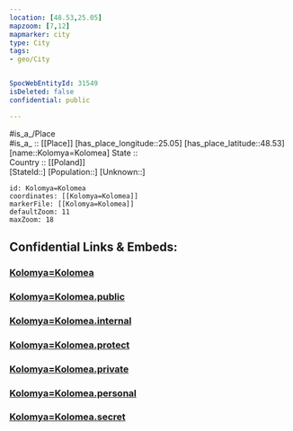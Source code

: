 ```yaml
---
location: [48.53,25.05] 
mapzoom: [7,12] 
mapmarker: city 
type: City
tags:
- geo/City


SpocWebEntityId: 31549
isDeleted: false
confidential: public

---
```

#is_a_/Place  
#is_a_ :: [[Place]] 
[has_place_longitude::25.05] 
[has_place_latitude::48.53] 
[name::Kolomya=Kolomea] 
State ::  
Country :: [[Poland]]  
[StateId::] 
[Population::] 
[Unknown::] 


```leaflet
id: Kolomya=Kolomea
coordinates: [[Kolomya=Kolomea]] 
markerFile: [[Kolomya=Kolomea]] 
defaultZoom: 11 
maxZoom: 18
```


## Confidential Links & Embeds: 

### [Kolomya=Kolomea](/_Standards/Earth/Continent/Europe/Europe~East/Ukraine/Regions~Ukraine/Ivano-Frankivs'k/City/Kolomya=Kolomea.md) 

### [Kolomya=Kolomea.public](/_public/Earth/Continent/Europe/Europe~East/Ukraine/Regions~Ukraine/Ivano-Frankivs'k/City/Kolomya=Kolomea.public.md) 

### [Kolomya=Kolomea.internal](/_internal/Earth/Continent/Europe/Europe~East/Ukraine/Regions~Ukraine/Ivano-Frankivs'k/City/Kolomya=Kolomea.internal.md) 

### [Kolomya=Kolomea.protect](/_protect/Earth/Continent/Europe/Europe~East/Ukraine/Regions~Ukraine/Ivano-Frankivs'k/City/Kolomya=Kolomea.protect.md) 

### [Kolomya=Kolomea.private](/_private/Earth/Continent/Europe/Europe~East/Ukraine/Regions~Ukraine/Ivano-Frankivs'k/City/Kolomya=Kolomea.private.md) 

### [Kolomya=Kolomea.personal](/_personal/Earth/Continent/Europe/Europe~East/Ukraine/Regions~Ukraine/Ivano-Frankivs'k/City/Kolomya=Kolomea.personal.md) 

### [Kolomya=Kolomea.secret](/_secret/Earth/Continent/Europe/Europe~East/Ukraine/Regions~Ukraine/Ivano-Frankivs'k/City/Kolomya=Kolomea.secret.md)

